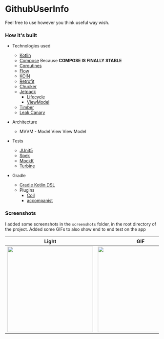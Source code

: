 # GithubUserInfo
Feel free to use however you think useful way wish.


### How it's built

* Technologies used
    * [Kotlin](https://kotlinlang.org/)
    * [Compose](https://developer.android.com/jetpack/compose) Because **COMPOSE IS FINALLY STABLE**
    * [Coroutines](https://kotlinlang.org/docs/reference/coroutines-overview.html)
    * [Flow](https://kotlinlang.org/docs/reference/coroutines/flow.html)
    * [KOIN](https://insert-koin.io/)
    * [Retrofit](https://square.github.io/retrofit/)
    * [Chucker](https://github.com/ChuckerTeam/chucker)
    * [Jetpack](https://developer.android.com/jetpack)
        * [Lifecycle](https://developer.android.com/topic/libraries/architecture/lifecycle)
        * [ViewModel](https://developer.android.com/topic/libraries/architecture/viewmodel)
    * [Timber](https://github.com/JakeWharton/timber)
    * [Leak Canary](https://github.com/square/leakcanary)

* Architecture
    * MVVM - Model View View Model

* Tests
    * [JUnit5](https://junit.org/junit5/)
    * [Spek](https://www.spekframework.org/)
    * [MockK](https://github.com/mockk/mockk)
    * [Turbine](https://github.com/cashapp/turbine)

* Gradle
    * [Gradle Kotlin DSL](https://docs.gradle.org/current/userguide/kotlin_dsl.html)
    * Plugins
        * [Coil](https://coil-kt.github.io/coil/)
        * [accompanist](https://google.github.io/accompanist/systemuicontroller/)
        

### Screenshots

I added some screenshots in the `screenshots` folder, in the root directory of the project. Added some GIFs to also show end to end test on the app

Light | GIF
--- | --- |
<img src="h" width="280"/> | <img src="h" width="280"/> 
